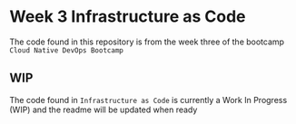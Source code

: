 # Week 3 Infrastructure as Code

The code found in this repository is from the week three of the bootcamp `Cloud Native DevOps Bootcamp`

## WIP
The code found in `Infrastructure as Code` is currently a Work In Progress (WIP) and the readme will be updated when ready
